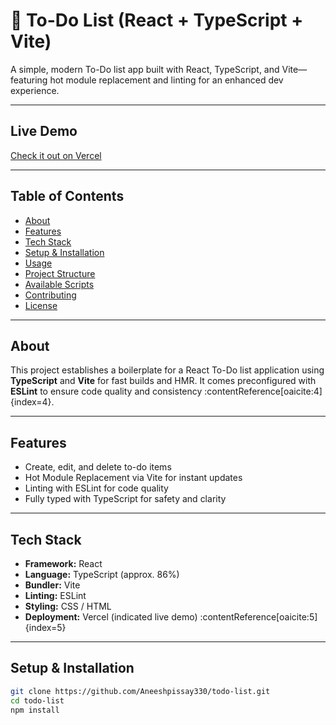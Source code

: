 # 📝 To-Do List (React + TypeScript + Vite)

A simple, modern To-Do list app built with React, TypeScript, and Vite—featuring hot module replacement and linting for an enhanced dev experience.

---

##  Live Demo  
[Check it out on Vercel](https://todo-list-eight-dusky.vercel.app)

---

##  Table of Contents
- [About](#-about)
- [Features](#-features)
- [Tech Stack](#-tech-stack)
- [Setup & Installation](#-setup--installation)
- [Usage](#-usage)
- [Project Structure](#-project-structure)
- [Available Scripts](#-available-scripts)
- [Contributing](#-contributing)
- [License](#-license)

---

##  About
This project establishes a boilerplate for a React To-Do list application using **TypeScript** and **Vite** for fast builds and HMR. It comes preconfigured with **ESLint** to ensure code quality and consistency :contentReference[oaicite:4]{index=4}.

---

##  Features
-  Create, edit, and delete to-do items
- Hot Module Replacement via Vite for instant updates
- Linting with ESLint for code quality
- Fully typed with TypeScript for safety and clarity

---

##  Tech Stack
- **Framework:** React  
- **Language:** TypeScript (approx. 86%)  
- **Bundler:** Vite  
- **Linting:** ESLint  
- **Styling:** CSS / HTML  
- **Deployment:** Vercel (indicated live demo) :contentReference[oaicite:5]{index=5}

---

##  Setup & Installation

```bash
git clone https://github.com/Aneeshpissay330/todo-list.git
cd todo-list
npm install
